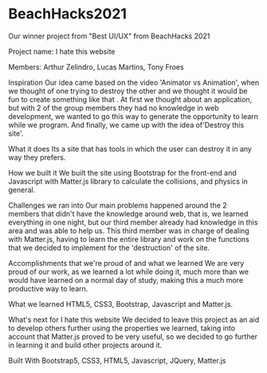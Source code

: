 # BeachHacks2021
Our winner project from "Best UI/UX" from BeachHacks 2021

Project name: I hate this website

Members: Arthur Zelindro, Lucas Martins, Tony Froes

Inspiration
Our idea came based on the video 'Animator vs Animation', when we thought of one trying to destroy the other and we thought it would be fun to create something like that . At first we thought about an application, but with 2 of the group members they had no knowledge in web development, we wanted to go this way to generate the opportunity to learn while we program. And finally, we came up with the idea of ​​'Destroy this site'.

What it does
Its a site that has tools in which the user can destroy it in any way they prefers.

How we built it
We built the site using Bootstrap for the front-end and Javascript with Matter.js library to calculate the collisions, and physics in general.

Challenges we ran into
Our main problems happened around the 2 members that didn't have the knowledge around web, that is, we learned everything in one night, but our third member already had knowledge in this area and was able to help us. This third member was in charge of dealing with Matter.js, having to learn the entire library and work on the functions that we decided to implement for the 'destruction' of the site.

Accomplishments that we're proud of and what we learned
We are very proud of our work, as we learned a lot while doing it, much more than we would have learned on a normal day of study, making this a much more productive way to learn.

What we learned
HTML5, CSS3, Bootstrap, Javascript and Matter.js.

What's next for I hate this website
We decided to leave this project as an aid to develop others further using the properties we learned, taking into account that Matter.js proved to be very useful, so we decided to go further in learning it and build other projects around it.

Built With
Bootstrap5, CSS3, HTML5, Javascript, JQuery, Matter.js
